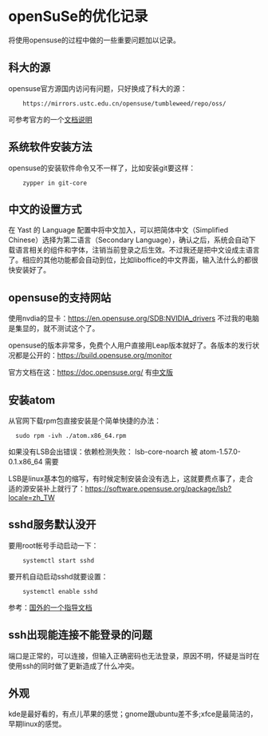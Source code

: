 # openSuSe的优化记录

将使用opensuse的过程中做的一些重要问题加以记录。

## 科大的源
opensuse官方源国内访问有问题，只好换成了科大的源：

        https://mirrors.ustc.edu.cn/opensuse/tumbleweed/repo/oss/

可参考官方的一个[文档说明](https://zh.opensuse.org/SDB:%E6%B7%BB%E5%8A%A0%E8%BD%AF%E4%BB%B6%E6%BA%90#.E6.B7.BB.E5.8A.A0.E9.95.9C.E5.83.8F.E6.BA.90)

## 系统软件安装方法

opensuse的安装软件命令又不一样了，比如安装git要这样：

        zypper in git-core

## 中文的设置方式

在 Yast 的 Language 配置中将中文加入，可以把简体中文（Simplified Chinese）选择为第二语言（Secondary Language），确认之后，系统会自动下载语言相关的组件和字体，注销当前登录之后生效。不过我还是把中文设成主语言了。相应的其他功能都会自动到位，比如liboffice的中文界面，输入法什么的都很快安装好了。

## opensuse的支持网站

使用nvdia的显卡：https://en.opensuse.org/SDB:NVIDIA_drivers 不过我的电脑是集显的，就不测试这个了。

opensuse的版本非常多，免费个人用户直接用Leap版本就好了。各版本的发行状况都是公开的：https://build.opensuse.org/monitor

官方文档在这：https://doc.opensuse.org/ 有[中文版](https://doc.opensuse.org/zh-CN/)

## 安装atom

从官网下载rpm包直接安装是个简单快捷的办法：

      sudo rpm -ivh ./atom.x86_64.rpm

如果没有LSB会出错误：依赖检测失败：
    lsb-core-noarch 被 atom-1.57.0-0.1.x86_64 需要

LSB是linux基本包的缩写，有时候定制安装会没有选上，这就要费点事了，走合适的源安装补上就行了：https://software.opensuse.org/package/lsb?locale=zh_TW

## sshd服务默认没开
要用root帐号手动启动一下：

        systemctl start sshd

要开机自动启动sshd就要设置：

        systemctl enable sshd

参考：[国外的一个指导文档](https://www.cyberithub.com/how-to-start-and-enable-sshd-service-in-opensuse-linux/#:~:text=How%20to%20Enable%20SSHD%20Service%20on%20OpenSUSE%20Linux,to%20manually%20start%20the%20Service%20after%20every%20reboot)

## ssh出现能连接不能登录的问题
端口是正常的，可以连接，但输入正确密码也无法登录，原因不明，怀疑是当时在使用ssh的同时做了更新造成了什么冲突。

## 外观
kde是最好看的，有点儿苹果的感觉；gnome跟ubuntu差不多;xfce是最简洁的，早期linux的感觉。
